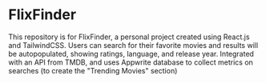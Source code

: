 # FlixFinder
This repository is for FlixFinder, a personal project created using React.js and TailwindCSS. Users can search for their favorite movies and results will be autopopulated, showing ratings, language, and release year. Integrated with an API from TMDB, and uses Appwrite database to collect metrics on searches (to create the "Trending Movies" section)
